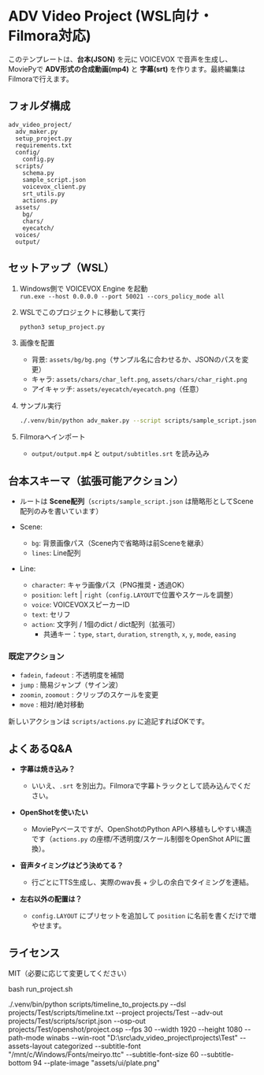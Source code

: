 # ADV Video Project (WSL向け・Filmora対応)

このテンプレートは、**台本(JSON)** を元に VOICEVOX で音声を生成し、MoviePyで **ADV形式の合成動画(mp4)** と **字幕(srt)** を作ります。最終編集はFilmoraで行えます。

## フォルダ構成

```
adv_video_project/
  adv_maker.py
  setup_project.py
  requirements.txt
  config/
    config.py
  scripts/
    schema.py
    sample_script.json
    voicevox_client.py
    srt_utils.py
    actions.py
  assets/
    bg/
    chars/
    eyecatch/
  voices/
  output/
```

## セットアップ（WSL）

1. Windows側で VOICEVOX Engine を起動  
   `run.exe --host 0.0.0.0 --port 50021 --cors_policy_mode all`

2. WSLでこのプロジェクトに移動して実行  
   ```bash
   python3 setup_project.py
   ```

3. 画像を配置  
   - 背景: `assets/bg/bg.png`（サンプル名に合わせるか、JSONのパスを変更）  
   - キャラ: `assets/chars/char_left.png`, `assets/chars/char_right.png`  
   - アイキャッチ: `assets/eyecatch/eyecatch.png`（任意）

4. サンプル実行  
   ```bash
   ./.venv/bin/python adv_maker.py --script scripts/sample_script.json --out output/output.mp4 --srt output/subtitles.srt
   ```

5. Filmoraへインポート  
   - `output/output.mp4` と `output/subtitles.srt` を読み込み

## 台本スキーマ（拡張可能アクション）

- ルートは **Scene配列**（`scripts/sample_script.json` は簡略形としてScene配列のみを書いています）
- Scene:
  - `bg`: 背景画像パス（Scene内で省略時は前Sceneを継承）
  - `lines`: Line配列

- Line:
  - `character`: キャラ画像パス（PNG推奨・透過OK）
  - `position`: `left` | `right`（`config.LAYOUT`で位置やスケールを調整）
  - `voice`: VOICEVOXスピーカーID
  - `text`: セリフ
  - `action`: 文字列 / 1個のdict / dict配列（拡張可）
    - 共通キー：`type`, `start`, `duration`, `strength`, `x`, `y`, `mode`, `easing`

### 既定アクション
- `fadein`, `fadeout` : 不透明度を補間
- `jump` : 簡易ジャンプ（サイン波）
- `zoomin`, `zoomout` : クリップのスケールを変更
- `move` : 相対/絶対移動

新しいアクションは `scripts/actions.py` に追記すればOKです。

## よくあるQ&A

- **字幕は焼き込み？**
  - いいえ、`.srt` を別出力。Filmoraで字幕トラックとして読み込んでください。

- **OpenShotを使いたい**
  - MoviePyベースですが、OpenShotのPython APIへ移植もしやすい構造です（`actions.py` の座標/不透明度/スケール制御をOpenShot APIに置換）。

- **音声タイミングはどう決めてる？**
  - 行ごとにTTS生成し、実際のwav長 + 少しの余白でタイミングを連結。

- **左右以外の配置は？**
  - `config.LAYOUT` にプリセットを追加して `position` に名前を書くだけで増やせます。

## ライセンス
MIT（必要に応じて変更してください）

bash run_project.sh

./.venv/bin/python scripts/timeline_to_projects.py   --dsl projects/Test/scripts/timeline.txt   --project projects/Test   --adv-out projects/Test/scripts/script.json   --osp-out projects/Test/openshot/project.osp   --fps 30 --width 1920 --height 1080   --path-mode winabs   --win-root "D:\src\adv_video_project\projects\Test"   --assets-layout categorized   --subtitle-font "/mnt/c/Windows/Fonts/meiryo.ttc"   --subtitle-font-size 60   --subtitle-bottom 94   --plate-image "assets/ui/plate.png"